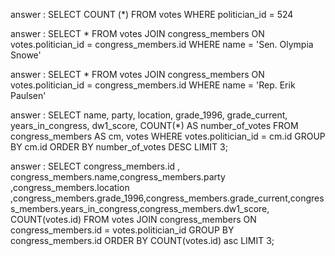 <!-- Release 1  -->

<!-- 1. Hitung jumlah vote untuk Sen. Olympia Snowe yang memiliki id 524. -->
answer :
SELECT COUNT (*) FROM votes WHERE politician_id = 524

<!-- 2. Sekarang lakukan JOIN tanpa menggunakan id `524`. Query kedua tabel votes dan congress_members. -->
answer :
SELECT * FROM votes JOIN congress_members ON votes.politician_id = congress_members.id
WHERE name = 'Sen. Olympia Snowe'

<!-- 3. Sekarang gimana dengan representative Erik Paulsen? Berapa banyak vote yang dia dapatkan? -->
answer :
SELECT * FROM votes JOIN congress_members ON votes.politician_id = congress_members.id
WHERE name = 'Rep. Erik Paulsen'

<!-- 4. Buatlah daftar peserta Congress yang mendapatkan vote terbanyak. Jangan sertakan field `created_at` dan `updated_at`. -->
answer :
SELECT name, party, location, grade_1996, grade_current, years_in_congress, dw1_score, COUNT(*) AS number_of_votes
FROM congress_members AS cm, votes 
WHERE votes.politician_id = cm.id 
GROUP BY cm.id 
ORDER BY number_of_votes DESC LIMIT 3;

<!-- 5. Sekarang buatlah sebuah daftar semua anggota Congress yang setidaknya mendapatkan beberapa vote dalam urutan dari yang paling sedikit. Dan juga jangan sertakan field-field yang memiliki tipe date. -->
answer :
SELECT congress_members.id , congress_members.name,congress_members.party ,congress_members.location ,congress_members.grade_1996,congress_members.grade_current,congress_members.years_in_congress,congress_members.dw1_score, COUNT(votes.id)
FROM votes JOIN congress_members ON congress_members.id = votes.politician_id
GROUP BY congress_members.id ORDER BY COUNT(votes.id) asc LIMIT 3;

<!-- Release 2  -->

<!-- 1. Siapa anggota Congress yang mendapatkan vote terbanyak? List nama mereka dan jumlah vote-nya. Siapa saja yang memilih politisi tersebut? List nama mereka, dan jenis kelamin mereka. -->

<!-- 2. Berapa banyak vote yang diterima anggota Congress yang memiliki grade di bawah 9 (gunakan field `grade_current`)? Ambil nama, lokasi, grade_current dan jumlah vote. -->

<!-- 3. Apa saja 10 negara bagian yang memiliki voters terbanyak? List semua orang yang melakukan vote di negara bagian yang paling populer. (Akan menjadi daftar yang panjang, kamu bisa gunakan hasil dari query pertama untuk menyederhanakan query berikut ini.) -->

<!-- 4. List orang-orang yang vote lebih dari dua kali. Harusnya mereka hanya bisa vote untuk posisi Senator dan satu lagi untuk wakil. Wow, kita dapat si tukang curang! Segera laporkan ke KPK!! -->

<!-- 5. Apakah ada orang yang melakukan vote kepada politisi yang sama dua kali? Siapa namanya dan siapa nama politisinya? -->
